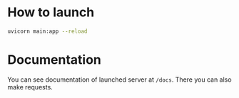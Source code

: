 # How to launch

```bash
uvicorn main:app --reload
```

# Documentation

You can see documentation of launched server at `/docs`. There you can also make requests.

